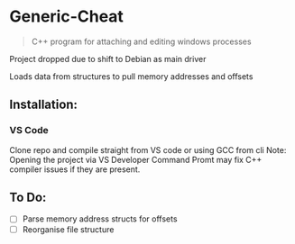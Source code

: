 # Generic-Cheat
> C++ program for attaching and editing windows processes <br>

Project dropped due to shift to Debian as main driver

Loads data from structures to pull memory addresses and offsets

## Installation:
### VS Code
Clone repo and compile straight from VS code or using GCC from cli
Note: Opening the project via VS Developer Command Promt may fix C++ compiler issues if they are present.

## To Do:
- [ ] Parse memory address structs for offsets
- [ ] Reorganise file structure
